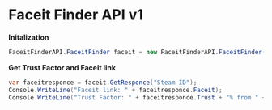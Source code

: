 # Faceit Finder API v1

**Initalization**
```C#
FaceitFinderAPI.FaceitFinder faceit = new FaceitFinderAPI.FaceitFinder();
```

**Get Trust Factor and Faceit link**
```C#
var faceitresponce = faceit.GetResponce("Steam ID");
Console.WriteLine("Faceit link: " + faceitresponce.Faceit);
Console.WriteLine("Trust Factor: " + faceitresponce.Trust + "% from " + (100 - faceitresponce.Trust) + "%");
```
